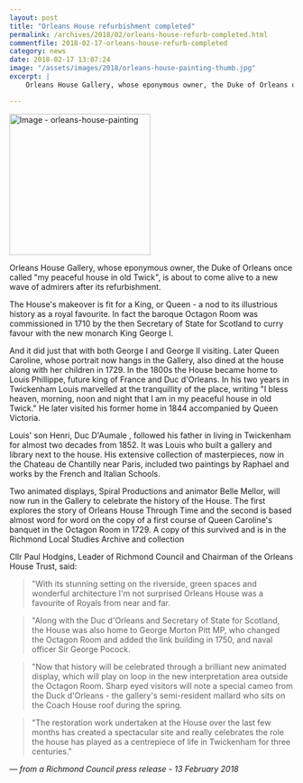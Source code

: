 ```yaml
---
layout: post
title: "Orleans House refurbishment completed"
permalink: /archives/2018/02/orleans-house-refurb-completed.html
commentfile: 2018-02-17-orleans-house-refurb-completed
category: news
date: 2018-02-17 13:07:24
image: "/assets/images/2018/orleans-house-painting-thumb.jpg"
excerpt: |
    Orleans House Gallery, whose eponymous owner, the Duke of Orleans once called "my peaceful house in old Twick", is about to come alive to a new wave of admirers after its refurbishment.

---
```


<a href="/assets/images/2018/orleans-house-painting.jpg" title="Click for a larger image"><img src="/assets/images/2018/orleans-house-painting-thumb.jpg" width="250" alt="Image - orleans-house-painting"  class="photo right"/></a>

Orleans House Gallery, whose eponymous owner, the Duke of Orleans once called "my peaceful house in old Twick", is about to come alive to a new wave of admirers after its refurbishment.

The House's makeover is fit for a King, or Queen - a nod to its illustrious history as a royal favourite. In fact the baroque Octagon Room was commissioned in 1710 by the then Secretary of State for Scotland to curry favour with the new monarch King George I.

And it did just that with both George I and George II visiting. Later Queen Caroline, whose portrait now hangs in the Gallery, also dined at the house along with her children in 1729. In the 1800s the House became home to Louis Phillippe, future king of France and Duc d'Orleans. In his two years in Twickenham Louis marvelled at the tranquillity of the place, writing "I bless heaven, morning, noon and night that I am in my peaceful house in old Twick." He later visited his former home in 1844 accompanied by Queen Victoria.

Louis' son Henri, Duc D'Aumale , followed his father in living in Twickenham for almost two decades from 1852. It was Louis who built a gallery and library next to the house. His extensive collection of masterpieces, now in the Chateau de Chantilly near Paris, included two paintings by Raphael and works by the French and Italian Schools.

Two animated displays, Spiral Productions and animator Belle Mellor, will now run in the Gallery to celebrate the history of the House. The first explores the story of Orleans House Through Time and the second is based almost word for word on the copy of a first course of Queen Caroline's banquet in the Octagon Room in 1729. A copy of this survived and is in the Richmond Local Studies Archive and collection

Cllr Paul Hodgins, Leader of Richmond Council and Chairman of the Orleans House Trust, said:

> "With its stunning setting on the riverside, green spaces and wonderful architecture I'm not surprised Orleans House was a favourite of Royals from near and far.

> "Along with the Duc d'Orleans and Secretary of State for Scotland, the House was also home to George Morton Pitt MP, who changed the Octagon Room and added the link building in 1750, and naval officer Sir George Pocock.

> "Now that history will be celebrated through a brilliant new animated display, which will play on loop in the new interpretation area outside the Octagon Room. Sharp eyed visitors will note a special cameo from the Duck d'Orleans - the gallery's semi-resident mallard who sits on the Coach House roof during the spring.

> "The restoration work undertaken at the House over the last few months has created a spectacular site and really celebrates the role the house has played as a centrepiece of life in Twickenham for three centuries."

<cite>&mdash; from a Richmond Council press release - 13 February 2018</cite>
